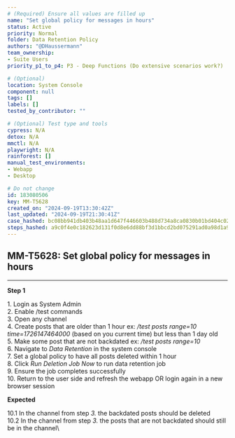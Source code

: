 ```yaml
---
# (Required) Ensure all values are filled up
name: "Set global policy for messages in hours"
status: Active
priority: Normal
folder: Data Retention Policy
authors: "@DHaussermann"
team_ownership:
- Suite Users
priority_p1_to_p4: P3 - Deep Functions (Do extensive scenarios work?)

# (Optional)
location: System Console
component: null
tags: []
labels: []
tested_by_contributor: ""

# (Optional) Test type and tools
cypress: N/A
detox: N/A
mmctl: N/A
playwright: N/A
rainforest: []
manual_test_environments:
- Webapp
- Desktop

# Do not change
id: 183080506
key: MM-T5628
created_on: "2024-09-19T13:30:42Z"
last_updated: "2024-09-19T21:30:41Z"
case_hashed: bc08bb941db403b48aa1d647f446603b488d734a8ca0830b01bd404c021a121eb769488d0c58d5b33928f8e5bbcfe37f
steps_hashed: a9c0f4e0c182623d131f0d8e6dd88bf3d1bbcd2bd075291ad0a98d1a903c2172646f5a64f316fa382bc3774f4d609884
---
```


<!-- (Auto-generated) Based on frontmatter's "key" and "name" -->

## MM-T5628: Set global policy for messages in hours

---

**Step 1**

1\. Login as System Admin\
2\. Enable /test commands\
3\. Open any channel\
4\. Create posts that are older than 1 hour ex: _/test posts range=10 time=1726147464000_ (based on you current time) but less than 1 day old\
5\. Make some post that are not backdated ex: _/test posts range=10_\
6\. Navigate to _Data Retention_ in the system console\
7\. Set a global policy to have all posts deleted within 1 hour\
8\. Click _Run Deletion Job Now_ to run data retention job\
9\. Ensure the job completes successfully\
10\. Return to the user side and refresh the webapp OR login again in a new browser session

**Expected**

10.1 In the channel from step _3._ the backdated posts should be deleted\
10.2 In the channel from step _3._ the posts that are not backdated should still be in the channel\\
